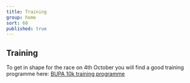 ```yaml
---
title: Training
group: home
sort: 60
published: true
---
```


## Training

To get in shape for the race on 4th October you will find a good training programme here:
[BUPA 10k training programme](http://www.bupa.co.uk/health-information/directory/r/running-programme-10km)
